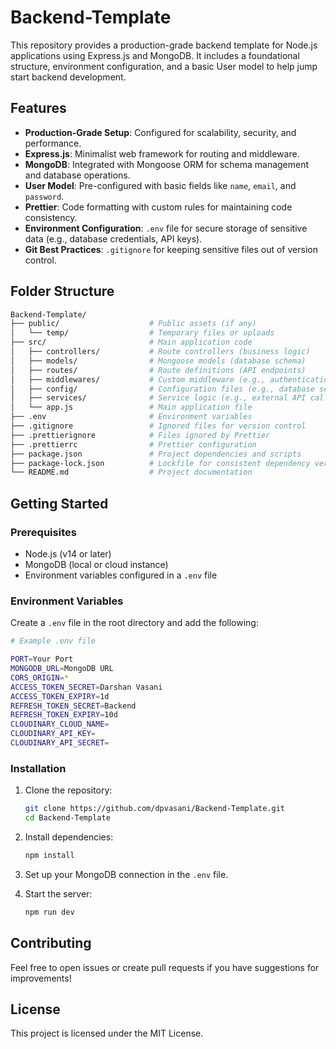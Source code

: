 # Backend-Template

This repository provides a production-grade backend template for Node.js applications using Express.js and MongoDB. It includes a foundational structure, environment configuration, and a basic User model to help jump start backend development.

## Features

- **Production-Grade Setup**: Configured for scalability, security, and performance.
- **Express.js**: Minimalist web framework for routing and middleware.
- **MongoDB**: Integrated with Mongoose ORM for schema management and database operations.
- **User Model**: Pre-configured with basic fields like `name`, `email`, and `password`.
- **Prettier**: Code formatting with custom rules for maintaining code consistency.
- **Environment Configuration**: `.env` file for secure storage of sensitive data (e.g., database credentials, API keys).
- **Git Best Practices**: `.gitignore` for keeping sensitive files out of version control.

## Folder Structure

```bash
Backend-Template/
├── public/                    # Public assets (if any)
│   └── temp/                  # Temporary files or uploads
├── src/                       # Main application code
│   ├── controllers/           # Route controllers (business logic)
│   ├── models/                # Mongoose models (database schema)
│   ├── routes/                # Route definitions (API endpoints)
│   ├── middlewares/           # Custom middleware (e.g., authentication)
│   ├── config/                # Configuration files (e.g., database setup)
│   ├── services/              # Service logic (e.g., external API calls, utilities)
│   └── app.js                 # Main application file
├── .env                       # Environment variables
├── .gitignore                 # Ignored files for version control
├── .prettierignore            # Files ignored by Prettier
├── .prettierrc                # Prettier configuration
├── package.json               # Project dependencies and scripts
├── package-lock.json          # Lockfile for consistent dependency versions
└── README.md                  # Project documentation
```

## Getting Started

### Prerequisites

- Node.js (v14 or later)
- MongoDB (local or cloud instance)
- Environment variables configured in a `.env` file

### Environment Variables

Create a `.env` file in the root directory and add the following:

```bash
# Example .env file

PORT=Your Port
MONGODB_URL=MongoDB URL
CORS_ORIGIN=*
ACCESS_TOKEN_SECRET=Darshan Vasani
ACCESS_TOKEN_EXPIRY=1d
REFRESH_TOKEN_SECRET=Backend
REFRESH_TOKEN_EXPIRY=10d
CLOUDINARY_CLOUD_NAME=
CLOUDINARY_API_KEY=
CLOUDINARY_API_SECRET=
```

### Installation

1. Clone the repository:

   ```bash
   git clone https://github.com/dpvasani/Backend-Template.git
   cd Backend-Template
   ```

2. Install dependencies:

   ```bash
   npm install
   ```

3. Set up your MongoDB connection in the `.env` file.

4. Start the server:

   ```bash
   npm run dev
   ```


## Contributing

Feel free to open issues or create pull requests if you have suggestions for improvements!

## License

This project is licensed under the MIT License.
